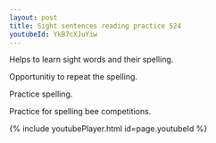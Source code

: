 ```yaml
---
layout: post
title: Sight sentences reading practice 524
youtubeId: YkB7cXJuYiw
---
```

 
 
Helps to learn sight words and their spelling.

Opportunitiy to repeat the spelling. 

Practice spelling. 
 
Practice for spelling bee competitions. 
 
{% include youtubePlayer.html id=page.youtubeId %}
 
 
